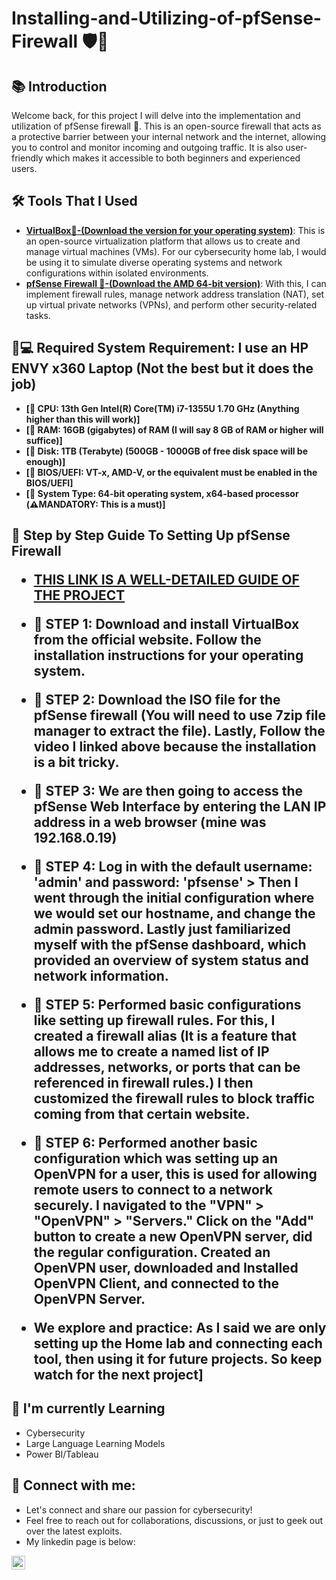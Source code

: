 # Installing-and-Utilizing-of-pfSense-Firewall 🛡️🚫

<h2>📚 Introduction</h2>
Welcome back, for this project I will delve into the implementation and utilization of pfSense firewall 🧱. This is an open-source firewall that acts as a protective barrier between your internal network and the internet, allowing you to control and monitor incoming and outgoing traffic. It is also user-friendly which makes it accessible to both beginners and experienced users.

<h2>🛠️ Tools That I Used</h2>

- <b>[VirtualBox🔄-(Download the version for your operating system)](https://www.virtualbox.org/wiki/Downloads)</b>: This is an open-source virtualization platform that allows us to create and manage virtual machines (VMs). For our cybersecurity home lab, I would be using it to simulate diverse operating systems and network configurations within isolated environments.
- <b>[pfSense Firewall 🧱-(Download the AMD 64-bit version)](https://pfsense.org/download/)</b>: With this, I can implement firewall rules, manage network address translation (NAT), set up virtual private networks (VPNs), and perform other security-related tasks.

<h2>🔄💻 Required System Requirement: I use an HP ENVY x360 Laptop (Not the best but it does the job)</h2>

- <b>[🧠 CPU: 13th Gen Intel(R) Core(TM) i7-1355U 1.70 GHz (Anything higher than this will work)]</b>
- <b>[💾 RAM: 16GB (gigabytes) of RAM (I will say 8 GB of RAM or higher will suffice)]</b>
- <b>[📀 Disk: 1TB (Terabyte) (500GB - 1000GB of free disk space will be enough)]</b>
- <b>[🔄 BIOS/UEFI: VT-x, AMD-V, or the equivalent must be enabled in the BIOS/UEFI]</b>
- <b>[🔧 System Type: 64-bit operating system, x64-based processor (⚠️MANDATORY: This is a must)]</b>

<h2>📝 Step by Step Guide To Setting Up pfSense Firewall

- <b>[THIS LINK IS A WELL-DETAILED GUIDE OF THE PROJECT](https://www.youtube.com/live/GUCRDqplwMQ?si=YrEbBZ45ju9DIfwx)</b>

- <b>📝 STEP 1: Download and install VirtualBox from the official website. Follow the installation instructions for your operating system.</b>

- <b>📝 STEP 2: Download the ISO file for the pfSense firewall (You will need to use 7zip file manager to extract the file). Lastly, Follow the video I linked above because the installation is a bit tricky.</b>

- <b>📝 STEP 3: We are then going to access the pfSense Web Interface by entering the LAN IP address in a web browser (mine was 192.168.0.19)</b>

- <b>📝 STEP 4: Log in with the default username: 'admin' and password: 'pfsense' > Then I went through the initial configuration where we would set our hostname, and change the admin password. Lastly just familiarized myself with the pfSense dashboard, which provided an overview of system status and network information.</b>

- <b>📝 STEP 5: Performed basic configurations like setting up firewall rules. For this, I created a firewall alias (It is a feature that allows me to create  a named list of IP addresses, networks, or ports that can be referenced in firewall rules.) I then customized the firewall rules to block traffic coming from that certain website.</b>
  
- <b>📝 STEP 6: Performed another basic configuration which was setting up an OpenVPN for a user, this is used for  allowing remote users to connect to a network securely. I navigated to the "VPN" > "OpenVPN" > "Servers." Click on the "Add" button to create a new OpenVPN server, did the regular configuration. Created an OpenVPN user, downloaded and Installed OpenVPN Client, and connected to the OpenVPN Server.</b>



- We explore and practice: As I said we are only setting up the Home lab and connecting each tool, then using it for future projects. So keep watch for the next project]






<h2>🌱 I'm currently Learning</h2>

- Cybersecurity
- Large Language Learning Models
- Power BI/Tableau

<h2> 🤳 Connect with me:</h2>

- Let's connect and share our passion for cybersecurity!
- Feel free to reach out for collaborations, discussions, or just to geek out over the latest exploits. 
- My linkedin page is below:

[<img align="left" alt="RichardSaunders | LinkedIn" width="22px" src="https://cdn.jsdelivr.net/npm/simple-icons@v3/icons/linkedin.svg" />][linkedin]

[linkedin]: https://www.linkedin.com/in/isaac-oribamise/

<!--
**joshmadakor1/joshmadakor1** is a ✨ _special_ ✨ repository because its `README.md` (this file) appears on your GitHub profile.

Here are some ideas to get you started:

- 🔭 I’m currently working on ...
- 🌱 I’m currently learning ...
- 👯 I’m looking to collaborate on ...
- 🤔 I’m looking for help with ...
- 💬 Ask me about ...
- 📫 How to reach me: ...
- 😄 Pronouns: ...
- ⚡ Fun fact: ...
-->
